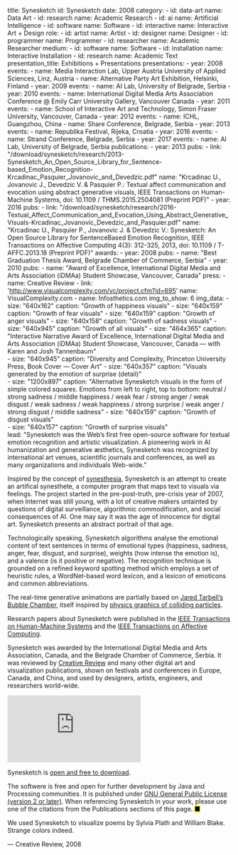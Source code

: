 title: Synesketch
id: Synesketch
date: 2008
category: 
    - id: data-art
      name: Data Art
    - id: research
      name: Academic Research
    - id: ai
      name: Artificial Intelligence
    - id: software
      name: Software
    - id: interactive
      name: Interactive Art + Design
role:
    - id: artist
      name: Artist
    - id: designer
      name: Designer
    - id: programmer
      name: Programmer
    - id: researcher
      name: Academic Researcher
medium:
    - id: software
      name: Software
    - id: installation
      name: Interactive Installation
    - id: research
      name: Academic Text
presentation_title: Exhibitions + Presentations
presentations:
    - year: 2008
      events:
        - name: Media Interaction Lab, Upper Austria University of Applied Sciences, Linz, Austria
        - name: Alternative Party Art Exhibition, Helsinki, Finland
    - year: 2009
      events:
        - name: AI Lab, University of Belgrade, Serbia
    - year: 2010
      events:
        - name: International Digital Media Arts Association Conference @ Emily Carr University Gallery, Vancouver Canada
    - year: 2011
      events:
        - name: School of Interactive Art and Technology, Simon Fraser University, Vancouver, Canada
    - year: 2012
      events:
        - name: ICHL, Guangzhou, China
        - name: Share Conference, Belgrade, Serbia
    - year: 2013
      events:
        - name: Republika Festival, Rijeka, Croatia
    - year: 2016
      events:
        - name: Strand Conference, Belgrade, Serbia
    - year: 2017
      events:
        - name: AI Lab, University of Belgrade, Serbia
publications:
    - year: 2013
      pubs:
        - link: "/download/synesketch/research/2013-Synesketch_An_Open_Source_Library_for_Sentence-based_Emotion_Recognition-Krcadinac_Pasquier_Jovanovic_and_Devedzic.pdf"
          name: "Krcadinac U., Jovanovic J., Devedzic V. & Pasquier P.: Textual affect communication and evocation using abstract generative visuals, IEEE Transactions on Human-Machine Systems, doi: 10.1109 / THMS.2015.2504081 (Preprint PDF)"
    - year: 2016
      pubs:
        - link: "/download/synesketch/research/2016-Textual_Affect_Communication_and_Evocation_Using_Abstract_Generative_Visuals-Krcadinac_Jovanovic_Devedzic_and_Pasquier.pdf"
          name: "Krcadinac U., Pasquier P., Jovanovic J. & Devedzic V.: Synesketch: An Open Source Library for SentenceBased Emotion Recognition, IEEE Transactions on Affective Computing 4(3): 312-325, 2013, doi: 10.1109 / T-AFFC.2013.18 (Preprint PDF)"
awards:
    - year: 2008
      pubs:
        - name: "Best Graduation Thesis Award, Belgrade Chamber of Commerce, Serbia"
    - year: 2010
      pubs:
        - name: "Award of Excellence, International Digital Media and Arts Association (iDMAa) Student Showcase, Vancouver, Canada"
press:
    - name: Creative Review
    - link: 'http://www.visualcomplexity.com/vc/project.cfm?id=695'
      name: VisualComplexity.com
    - name: Infosthetics.com
img_to_show: 6
img_data:
    - size: "640x162"
      caption: "Growth of happiness visuals"
    - size: "640x159"
      caption: "Growth of fear visuals"
    - size: "640x159"
      caption: "Growth of anger visuals"
    - size: "640x158"
      caption: "Growth of sadness visuals"
    - size: "640x945"
      caption: "Growth of all visuals"
    - size: "464x365"
      caption: "Interactive Narrative Award of Excellence, International Digital Media and Arts Association (iDMAa) Student Showcase, Vancouver, Canada — with Karen and Josh Tannenbaum"   
    - size: "640x945"
      caption: "Diversity and Complexity, Princeton University Press, Book Cover — Cover Art"
    - size: "640x357"
      caption: "Visuals generated by the emotion of surprise (detail)"   
    - size: "1200x897"
      caption: "Alternative Synesketch visuals in the form of simple colored squares. Emotions from left to right, top to bottom: neutral / strong sadness / middle happiness / weak fear / strong anger / weak disgust / weak sadness / weak happiness / strong surprise / weak anger / strong disgust / middle sadness" 
    - size: "640x159"
      caption: "Growth of disgust visuals"  
    - size: "640x157"
      caption: "Growth of surprise visuals"    
lead: "Synesketch was the Web’s first free open-source software for textual emotion recognition and artistic visualization. A pioneering work in AI humanization and generative æsthetics, Synesketch was recognized by international art venues, scientific journals and conferences, as well as many organizations and individuals Web-wide."

Inspired by the concept of <a href="https://en.wikipedia.org/wiki/Synesthesia" target="_blank">synesthesia</a>, Synesketch is an attempt to create an artifical synesthete, a computer program that maps text to visuals via feelings. The project started in the pre-post-truth, pre-crisis year of 2007, when Internet was still young, with a lot of creative makers untainted by questions of digital surveillance, algorithmic commodification, and social consequences of AI. One may say it was the age of innocence for digital art. Synesketch presents an abstract portrait of that age. 

Technologically speaking, Synesketch algorithms analyse the emotional content of text sentences in terms of emotional types (happiness, sadness, anger, fear, disgust, and surprise), weights (how intense the emotion is), and a valence (is it positive or negative). The recognition technique is grounded on a refined keyword spotting method which employs a set of heuristic rules, a WordNet-based word lexicon, and a lexicon of emoticons and common abbreviations.

The real-time generative animations are partially based on <a href="http://www.complexification.net/gallery/" target="_blank">Jared Tarbell’s Bubble Chamber</a>, itself inspired by <a href="https://www.sciencedirect.com/topics/physics-and-astronomy/bubble-chambers" target="_blank">physics graphics of colliding particles</a>. 

Research papers about Synesketch were published in the <a href="https://ieeexplore.ieee.org/document/7358121" target="_blank">IEEE Transactions on Human-Machine Systems</a> and the <a href="https://www.computer.org/csdl/journal/ta/2013/03/06589580/13rRUy3gn5N" target="_blank">IEEE Transactions on Affective Computing</a>. 

Synesketch was awarded by the International Digital Media and Arts Association, Canada, and the Belgrade Chamber of Commerce, Serbia. It was reviewed by <a href="https://www.creativereview.co.uk/about-subscribe/" target="_blank">Creative Review</a> and many other digital art and visualization publications, shown on festivals and conferences in Europe, Canada, and China, and used by designers, artists, engineers, and researchers world-wide.

<iframe src="https://www.youtube.com/embed/u5kznE6kYmc?rel=0&amp;fs=0&amp;controls=0" frameborder="0" allow="accelerometer; autoplay; picture-in-picture" allowfullscreen></iframe>
 
 Synesketch is <a href="/download/synesketch/synesketch.zip" target="_blank">open and free to download</a>. 
 
The softwere is free and open for further development by Java and Processing communities. It is published under <a href="http://www.gnu.org/licenses/old-licenses/gpl-2.0.en.html" target="_blank">GNU General Public License (version 2 or later)</a>. When referencing Synesketch in your work, please use one of the citations from the Publications sections of this page. <mark>&#9632;</mark>
 <div class="quote1 quote-upper-dash">We used Synesketch to visualize poems by Sylvia Plath and William Blake. Strange colors indeed.<p class="by">— Creative Review, 2008</p></div>